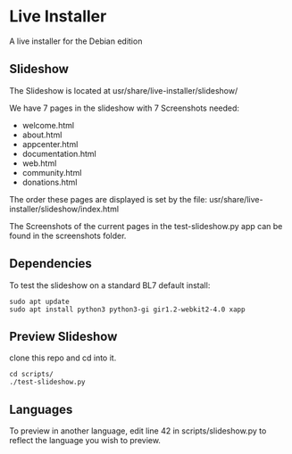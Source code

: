 # Live Installer

A live installer for the Debian edition

## Slideshow
The Slideshow is located at usr/share/live-installer/slideshow/

We have 7 pages in the slideshow with 7 Screenshots needed:

- welcome.html
- about.html
- appcenter.html
- documentation.html
- web.html
- community.html
- donations.html

The order these pages are displayed is set by the file: usr/share/live-installer/slideshow/index.html

The Screenshots of the current pages in the test-slideshow.py app can be found in the screenshots folder.

## Dependencies

To test the slideshow on a standard BL7 default install:

```
sudo apt update
sudo apt install python3 python3-gi gir1.2-webkit2-4.0 xapp
```
## Preview Slideshow

 clone this repo and cd into it.
 
 ```
 cd scripts/
 ./test-slideshow.py
 
 ```
## Languages

To preview in another language, edit line 42 in scripts/slideshow.py to reflect the language you wish to preview.
